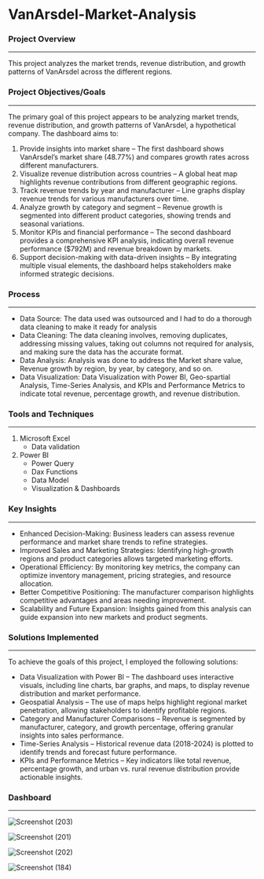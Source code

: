 # VanArsdel-Market-Analysis

### Project Overview
---
This project analyzes the market trends, revenue distribution, and growth patterns of VanArsdel across the different regions. 

### Project Objectives/Goals
---
The primary goal of this project appears to be analyzing market trends, revenue distribution, and growth patterns of VanArsdel, a hypothetical company. The dashboard aims to:
1.	Provide insights into market share – The first dashboard shows VanArsdel’s market share (48.77%) and compares growth rates across different manufacturers.
2.	Visualize revenue distribution across countries – A global heat map highlights revenue contributions from different geographic regions.
3.	Track revenue trends by year and manufacturer – Line graphs display revenue trends for various manufacturers over time.
4.	Analyze growth by category and segment – Revenue growth is segmented into different product categories, showing trends and seasonal variations.
5.	Monitor KPIs and financial performance – The second dashboard provides a comprehensive KPI analysis, indicating overall revenue performance ($792M) and revenue breakdown by markets.
6.	Support decision-making with data-driven insights – By integrating multiple visual elements, the dashboard helps stakeholders make informed strategic decisions.

### Process
---
- Data Source: The data used was outsourced and I had to do a thorough data cleaning to make it ready for analysis
- Data Cleaning: The data cleaning involves, removing duplicates, addressing missing values, taking out columns not required for analysis, and making sure the  data has the accurate format.
- Data Analysis: Analysis was done to address the Market share value, Revenue growth by region, by year, by category, and so on.
- Data Visualization: Data Visualization with Power BI, Geo-spartial Analysis, Time-Series Analysis, and KPIs and Performance Metrics to indicate total revenue, percentage growth, and revenue distribution.

### Tools and Techniques
---
1. Microsoft Excel
   - Data validation
2. Power BI
   - Power Query
   - Dax Functions
   - Data Model
   - Visualization & Dashboards

### Key Insights
---
- Enhanced Decision-Making: Business leaders can assess revenue performance and market share trends to refine strategies.
- Improved Sales and Marketing Strategies: Identifying high-growth regions and product categories allows targeted marketing efforts.
- Operational Efficiency: By monitoring key metrics, the company can optimize inventory management, pricing strategies, and resource allocation.
- Better Competitive Positioning: The manufacturer comparison highlights competitive advantages and areas needing improvement.
- Scalability and Future Expansion: Insights gained from this analysis can guide expansion into new markets and product segments.

### Solutions Implemented
---
To achieve the goals of this project, I employed the following solutions:
- Data Visualization with Power BI – The dashboard uses interactive visuals, including line charts, bar graphs, and maps, to display revenue distribution and market performance.
- Geospatial Analysis – The use of maps helps highlight regional market penetration, allowing stakeholders to identify profitable regions.
- Category and Manufacturer Comparisons – Revenue is segmented by manufacturer, category, and growth percentage, offering granular insights into sales performance.
- Time-Series Analysis – Historical revenue data (2018-2024) is plotted to identify trends and forecast future performance.
- KPIs and Performance Metrics – Key indicators like total revenue, percentage growth, and urban vs. rural revenue distribution provide actionable insights.

### Dashboard
---
![Screenshot (203)](https://github.com/user-attachments/assets/4eb74874-2040-42ea-98d1-026cfdc54d12)

![Screenshot (201)](https://github.com/user-attachments/assets/c2b7314a-8bdb-4cc0-a6bb-2381517b95fa)

![Screenshot (202)](https://github.com/user-attachments/assets/c1a24f8f-8424-42db-9759-695514ea0743)

![Screenshot (184)](https://github.com/user-attachments/assets/68ed844c-e220-43d8-acfa-a62ddbb523f3)
